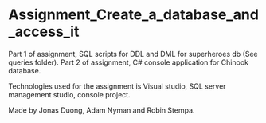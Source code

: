 # Assignment_Create_a_database_and_access_it
 
Part 1 of assignment, SQL scripts for DDL and DML for superheroes db (See queries folder). 
Part 2 of assignment, C# console application for Chinook database. 

Technologies used for the assignment is Visual studio, SQL server management studio, console project.

Made by Jonas Duong, Adam Nyman and Robin Stempa.
